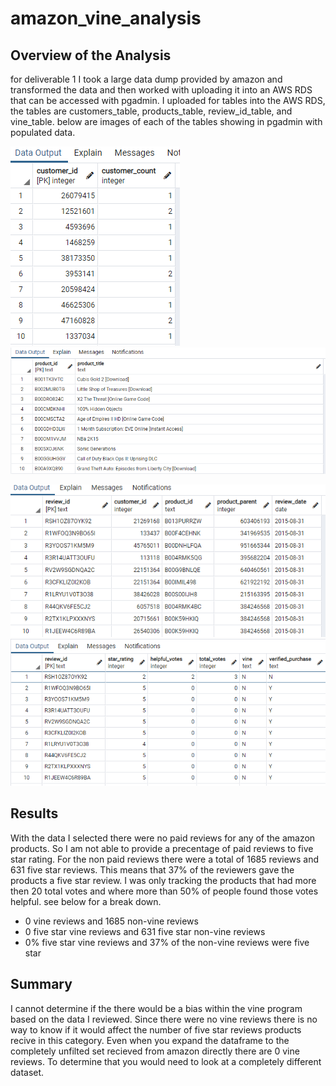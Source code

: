 # amazon_vine_analysis
## Overview of the Analysis 
for deliverable 1 I took a large data dump provided by amazon and transformed the data and then worked with uploading it into an AWS RDS that can be accessed with pgadmin. I uploaded for tables into the AWS RDS, the tables are customers_table, products_table, review_id_table, and vine_table. below are images of each of the tables showing in pgadmin with populated data. 

![customers_table](https://github.com/Tyfox1206/amazon_vine_analysis/blob/main/images/customer_table.PNG) ![products_table](https://github.com/Tyfox1206/amazon_vine_analysis/blob/main/images/products_table.PNG)

![review_id_table](https://github.com/Tyfox1206/amazon_vine_analysis/blob/main/images/review_id_table.PNG) ![vine_table](https://github.com/Tyfox1206/amazon_vine_analysis/blob/main/images/vine_table.PNG)

## Results

With the data I selected there were no paid reviews for any of the amazon products. So I am not able to provide a precentage of paid reviews to five star rating. For the non paid reviews there were a total of 1685 reviews and 631 five star reviews. This means that 37% of the reviewers gave the products a five star review. I was only tracking the products that had more then 20 total votes and where more than 50% of people found those votes helpful. see below for a break down.

* 0 vine reviews and 1685 non-vine reviews
* 0 five star vine reviews and 631 five star non-vine reviews
* 0% five star vine reviews and 37% of the non-vine reviews were five star

## Summary

I cannot determine if the there would be a bias within the vine program based on the data I reviewed. Since there were no vine reviews there is no way to know if it would affect the number of five star reviews products recive in this category. Even when you expand the dataframe to the completely unfilted set recieved from amazon directly there are 0 vine reviews. To determine that you would need to look at a completely different dataset. 
